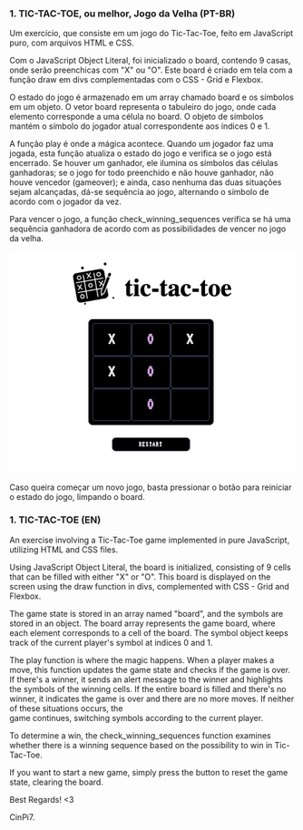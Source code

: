 ### 1. TIC-TAC-TOE, ou melhor, Jogo da Velha (PT-BR)

   Um exercício, que consiste em um jogo do Tic-Tac-Toe, feito em JavaScript puro, com arquivos HTML e CSS.

   Com o JavaScript Object Literal, foi inicializado o board, contendo 9 casas, onde serão preenchicas com "X" ou "O". Este board é 
criado em tela com a função draw em divs complementadas com o CSS - Grid e Flexbox.

   O estado do jogo é armazenado em um array chamado board e os símbolos em um objeto. O vetor board representa o tabuleiro do jogo, onde 
cada elemento corresponde a uma célula no board. O objeto de símbolos mantém o símbolo do jogador atual correspondente aos índices 0 e 1.

   A função play é onde a mágica acontece. Quando um jogador faz uma jogada, esta função atualiza o estado do jogo e verifica se o jogo 
está encerrado. Se houver um ganhador, ele ilumina os símbolos das células ganhadoras; se o jogo for todo preenchido e não houve 
ganhador, não houve vencedor (gameover); e ainda, caso nenhuma das duas situações sejam alcançadas, dá-se sequência ao jogo, alternando 
o símbolo de acordo com o jogador da vez.

   Para vencer o jogo, a função check_winning_sequences verifica se há uma sequência ganhadora de acordo com as possibilidades de vencer no jogo da velha.

<img src="./assets/images/screenshot-1.png" />

Caso queira começar um novo jogo, basta pressionar o botão para reiniciar o estado do jogo, limpando o board.

### 1. TIC-TAC-TOE (EN)

An exercise involving a Tic-Tac-Toe game implemented in pure JavaScript, utilizing HTML and CSS files.

Using JavaScript Object Literal, the board is initialized, consisting of 9 cells that can be filled with either "X" or "O". This board       is displayed on the screen using the draw function in divs, complemented with CSS - Grid and Flexbox.

The game state is stored in an array named "board", and the symbols are stored in an object. The board array represents the game board,      where each element corresponds to a cell of the board. The symbol object keeps track of the current player's symbol at indices 0 and 1.

The play function is where the magic happens. When a player makes a move, this function updates the game state and checks if the game is 
over. If there's a winner, it sends an alert message to the winner and highlights the symbols of the winning cells. If the entire board      is filled and there's no winner, it indicates the game is over and there are no more moves. If neither of these situations occurs, the   
game continues, switching symbols according to the current player.

To determine a win, the check_winning_sequences function examines whether there is a winning sequence based on the possibility to win 
in Tic-Tac-Toe.

If you want to start a new game, simply press the button to reset the game state, clearing the board.


Best Regards! <3
<p>CinPi7.</p>
